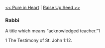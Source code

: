 [<< Pure in Heart](Pure%20in%20Heart.md)  |  [Raise Up Seed >>](Raise%20Up%20Seed.md)

### Rabbi
A title which means “acknowledged teacher.”1



1 The Testimony of St. John 1:12.